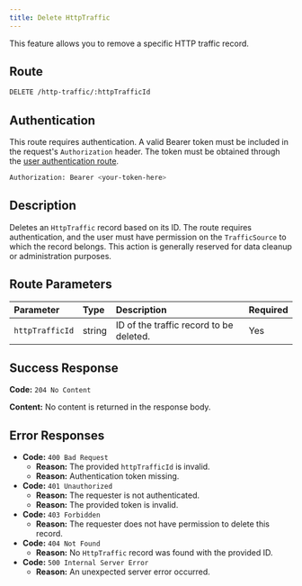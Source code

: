 ```yaml
---
title: Delete HttpTraffic
---
```


This feature allows you to remove a specific HTTP traffic record.

## Route

```bash
DELETE /http-traffic/:httpTrafficId
```

## Authentication

This route requires authentication. A valid Bearer token must be included in the request's `Authorization` header. The token must be obtained through the [user authentication route](/en/user/authuser/).

```bash
Authorization: Bearer <your-token-here>
```

## Description

Deletes an `HttpTraffic` record based on its ID. The route requires authentication, and the user must have permission on the `TrafficSource` to which the record belongs. This action is generally reserved for data cleanup or administration purposes.

## Route Parameters

| Parameter       | Type   | Description                             | Required |
| :-------------- | :----- | :-------------------------------------- | :------- |
| `httpTrafficId` | string | ID of the traffic record to be deleted. | Yes      |

## Success Response

**Code:** `204 No Content`

**Content:** No content is returned in the response body.

## Error Responses

- **Code:** `400 Bad Request`
  - **Reason:** The provided `httpTrafficId` is invalid.
  - **Reason:** Authentication token missing.
- **Code:** `401 Unauthorized`
  - **Reason:** The requester is not authenticated.
  - **Reason:** The provided token is invalid.
- **Code:** `403 Forbidden`
  - **Reason:** The requester does not have permission to delete this record.
- **Code:** `404 Not Found`
  - **Reason:** No `HttpTraffic` record was found with the provided ID.
- **Code:** `500 Internal Server Error`
  - **Reason:** An unexpected server error occurred.
